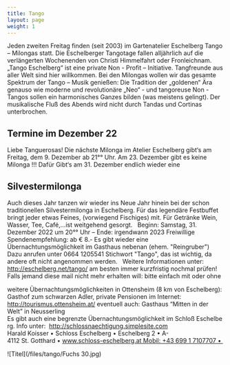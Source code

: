 ```yaml
---
title: Tango
layout: page
weight: 1
---
```


Jeden zweiten Freitag finden (seit 2003) im Gartenatelier Eschelberg Tango – Milongas statt. Die Eschelberger Tangotage fallen alljährlich auf die verlängerten Wochenenden von Christi Himmelfahrt oder Fronleichnam.  
„Tango Eschelberg“ ist eine private Non - Profit – Initiative. Tangfreunde aus aller Welt sind hier willkommen.
Bei den Milongas wollen wir das gesamte Spektrum der Tango – Musik genießen: Die Tradition der „goldenen“ Ära genauso wie moderne und revolutionäre „Neo“ - und tangoreuse Non -Tangos sollen ein harmonisches Ganzes bilden (was meistens gelingt).
Der musikalische Fluß des Abends wird nicht durch Tandas und Cortinas unterbrochen.

## Termine im Dezember 22

Liebe Tanguerosas!
Die nächste Milonga im Atelier Eschelberg gibt‘s am Freitag, dem 9. Dezember ab 21°° Uhr. 
Am 23. Dezember gibt es keine Milonga !!! Dafür Gibt‘s am 31. Dezember endlich wieder eine 
 
## Silvestermilonga 
Auch dieses Jahr tanzen wir wieder ins Neue Jahr hinein bei der schon traditionellen Silvestermilonga in Eschelberg.
Für das legendäre Festbuffet bringt jeder etwas Feines, (vorwiegend Fischiges) mit. Für Getränke Wein, Wasser, Tee, Café,…ist weitgehend gesorgt.
 
Beginn: Samstag, 31. Dezember 2022 um 20°° Uhr – Ende: irgendwann 2023
Freiwillige Spendenempfehlung: ab € 8.-
Es gibt wieder eine Übernachtungsmöglichkeit im Gasthaus nebenan (ehem. "Reingruber") Dazu anrufen unter 0664 1205541
Stichwort "Tango", das ist wichtig, da andere oft nicht angenommen werden.
 
Weitere Informationen unter: http://eschelberg.net/tango/ am besten immer kurzfristig nochmal prüfen!
Falls jemand diese mail nicht mehr erhalten will: bitte einfach mit oder ohne


weitere Übernachtungsmöglichkeiten in 
Ottensheim (8 km von Eschelberg): Gasthof zum schwarzen Adler, private Pensionen im Internet: http://tourismus.ottensheim.at/ eventuell auch: Gasthaus “Mitten in der Welt” in Neusserling
Es gibt auch eine begrenzte Übernachtungsmöglichkeit im Schloß Eschelberg.
Info unter: 
http://schlossnaechtigung.simplesite.com
Harald Koisser • Schloss Eschelberg • Eschelberg 2 • A-4112 St. Gotthard • www.schloss-eschelberg.at Mobil: +43 699 1 7107707 • 



![Titel](/files/tango/Fuchs 30.jpg)

